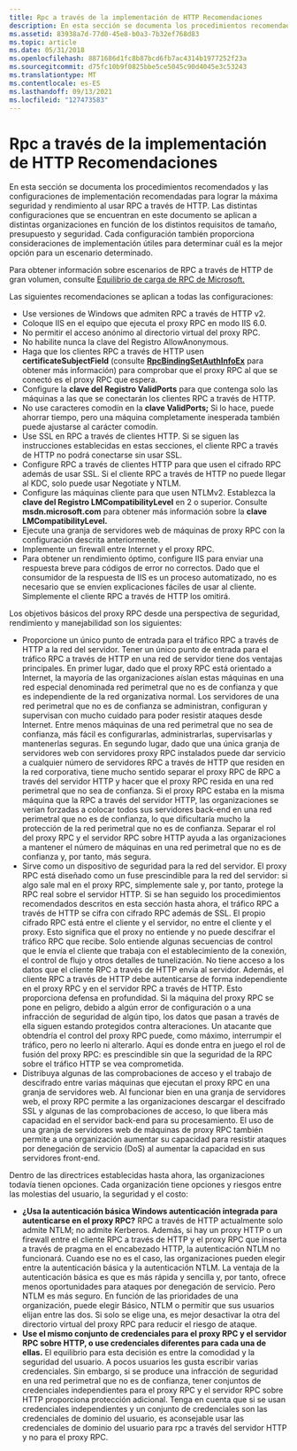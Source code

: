 ```yaml
---
title: Rpc a través de la implementación de HTTP Recomendaciones
description: En esta sección se documenta los procedimientos recomendados y las configuraciones de implementación recomendadas para lograr la máxima seguridad y rendimiento al usar RPC a través de HTTP.
ms.assetid: 83938a7d-77d0-45e8-b0a3-7b32ef768d83
ms.topic: article
ms.date: 05/31/2018
ms.openlocfilehash: 8871686d1fc8b87bcd6fb7ac4314b1977252f23a
ms.sourcegitcommit: d75fc10b9f0825bbe5ce5045c90d4045e3c53243
ms.translationtype: MT
ms.contentlocale: es-ES
ms.lasthandoff: 09/13/2021
ms.locfileid: "127473583"
---
```

# <a name="rpc-over-http-deployment-recommendations"></a>Rpc a través de la implementación de HTTP Recomendaciones

En esta sección se documenta los procedimientos recomendados y las configuraciones de implementación recomendadas para lograr la máxima seguridad y rendimiento al usar RPC a través de HTTP. Las distintas configuraciones que se encuentran en este documento se aplican a distintas organizaciones en función de los distintos requisitos de tamaño, presupuesto y seguridad. Cada configuración también proporciona consideraciones de implementación útiles para determinar cuál es la mejor opción para un escenario determinado.

Para obtener información sobre escenarios de RPC a través de HTTP de gran volumen, consulte [Equilibrio de carga de RPC de Microsoft.](rpc-load-balancing.md)

Las siguientes recomendaciones se aplican a todas las configuraciones:

-   Use versiones de Windows que admiten RPC a través de HTTP v2.
-   Coloque IIS en el equipo que ejecuta el proxy RPC en modo IIS 6.0.
-   No permitir el acceso anónimo al directorio virtual del proxy RPC.
-   No habilite nunca la clave del Registro AllowAnonymous.
-   Haga que los clientes RPC a través de HTTP usen **certificateSubjectField** (consulte [**RpcBindingSetAuthInfoEx**](/windows/desktop/api/Rpcdce/nf-rpcdce-rpcbindingsetauthinfoexa) para obtener más información) para comprobar que el proxy RPC al que se conectó es el proxy RPC que espera.
-   Configure la **clave del Registro ValidPorts** para que contenga solo las máquinas a las que se conectarán los clientes RPC a través de HTTP.
-   No use caracteres comodín en la **clave ValidPorts;** Si lo hace, puede ahorrar tiempo, pero una máquina completamente inesperada también puede ajustarse al carácter comodín.
-   Use SSL en RPC a través de clientes HTTP. Si se siguen las instrucciones establecidas en estas secciones, el cliente RPC a través de HTTP no podrá conectarse sin usar SSL.
-   Configure RPC a través de clientes HTTP para que usen el cifrado RPC además de usar SSL. Si el cliente RPC a través de HTTP no puede llegar al KDC, solo puede usar Negotiate y NTLM.
-   Configure las máquinas cliente para que usen NTLMv2. Establezca la **clave del Registro LMCompatibilityLevel** en 2 o superior. Consulte **msdn.microsoft.com** para obtener más información sobre la **clave LMCompatibilityLevel.**
-   Ejecute una granja de servidores web de máquinas de proxy RPC con la configuración descrita anteriormente.
-   Implemente un firewall entre Internet y el proxy RPC.
-   Para obtener un rendimiento óptimo, configure IIS para enviar una respuesta breve para códigos de error no correctos. Dado que el consumidor de la respuesta de IIS es un proceso automatizado, no es necesario que se envíen explicaciones fáciles de usar al cliente. Simplemente el cliente RPC a través de HTTP los omitirá.

Los objetivos básicos del proxy RPC desde una perspectiva de seguridad, rendimiento y manejabilidad son los siguientes:

-   Proporcione un único punto de entrada para el tráfico RPC a través de HTTP a la red del servidor. Tener un único punto de entrada para el tráfico RPC a través de HTTP en una red de servidor tiene dos ventajas principales. En primer lugar, dado que el proxy RPC está orientado a Internet, la mayoría de las organizaciones aíslan estas máquinas en una red especial denominada red perimetral que no es de confianza y que es independiente de la red organizativa normal. Los servidores de una red perimetral que no es de confianza se administran, configuran y supervisan con mucho cuidado para poder resistir ataques desde Internet. Entre menos máquinas de una red perimetral que no sea de confianza, más fácil es configurarlas, administrarlas, supervisarlas y mantenerlas seguras. En segundo lugar, dado que una única granja de servidores web con servidores proxy RPC instalados puede dar servicio a cualquier número de servidores RPC a través de HTTP que residen en la red corporativa, tiene mucho sentido separar el proxy RPC de RPC a través del servidor HTTP y hacer que el proxy RPC resida en una red perimetral que no sea de confianza. Si el proxy RPC estaba en la misma máquina que la RPC a través del servidor HTTP, las organizaciones se verían forzadas a colocar todos sus servidores back-end en una red perimetral que no es de confianza, lo que dificultaría mucho la protección de la red perimetral que no es de confianza. Separar el rol del proxy RPC y el servidor RPC sobre HTTP ayuda a las organizaciones a mantener el número de máquinas en una red perimetral que no es de confianza y, por tanto, más segura.
-   Sirve como un dispositivo de seguridad para la red del servidor. El proxy RPC está diseñado como un fuse prescindible para la red del servidor: si algo sale mal en el proxy RPC, simplemente sale y, por tanto, protege la RPC real sobre el servidor HTTP. Si se han seguido los procedimientos recomendados descritos en esta sección hasta ahora, el tráfico RPC a través de HTTP se cifra con cifrado RPC además de SSL. El propio cifrado RPC está entre el cliente y el servidor, no entre el cliente y el proxy. Esto significa que el proxy no entiende y no puede descifrar el tráfico RPC que recibe. Solo entiende algunas secuencias de control que le envía el cliente que trabaja con el establecimiento de la conexión, el control de flujo y otros detalles de tunelización. No tiene acceso a los datos que el cliente RPC a través de HTTP envía al servidor. Además, el cliente RPC a través de HTTP debe autenticarse de forma independiente en el proxy RPC y en el servidor RPC a través de HTTP. Esto proporciona defensa en profundidad. Si la máquina del proxy RPC se pone en peligro, debido a algún error de configuración o a una infracción de seguridad de algún tipo, los datos que pasan a través de ella siguen estando protegidos contra alteraciones. Un atacante que obtendría el control del proxy RPC puede, como máximo, interrumpir el tráfico, pero no leerlo ni alterarlo. Aquí es donde entra en juego el rol de fusión del proxy RPC: es prescindible sin que la seguridad de la RPC sobre el tráfico HTTP se vea comprometida.
-   Distribuya algunas de las comprobaciones de acceso y el trabajo de descifrado entre varias máquinas que ejecutan el proxy RPC en una granja de servidores web. Al funcionar bien en una granja de servidores web, el proxy RPC permite a las organizaciones descargar el descifrado SSL y algunas de las comprobaciones de acceso, lo que libera más capacidad en el servidor back-end para su procesamiento. El uso de una granja de servidores web de máquinas de proxy RPC también permite a una organización aumentar su capacidad para resistir ataques por denegación de servicio (DoS) al aumentar la capacidad en sus servidores front-end.

Dentro de las directrices establecidas hasta ahora, las organizaciones todavía tienen opciones. Cada organización tiene opciones y riesgos entre las molestias del usuario, la seguridad y el costo:

-   **¿Usa la autenticación básica Windows autenticación integrada para autenticarse en el proxy RPC?** RPC a través de HTTP actualmente solo admite NTLM; no admite Kerberos. Además, si hay un proxy HTTP o un firewall entre el cliente  RPC a través de HTTP y el proxy RPC que inserta a través de pragma en el encabezado HTTP, la autenticación NTLM no funcionará. Cuando ese no es el caso, las organizaciones pueden elegir entre la autenticación básica y la autenticación NTLM. La ventaja de la autenticación básica es que es más rápida y sencilla y, por tanto, ofrece menos oportunidades para ataques por denegación de servicio. Pero NTLM es más seguro. En función de las prioridades de una organización, puede elegir Básico, NTLM o permitir que sus usuarios elijan entre las dos. Si solo se elige una, es mejor desactivar la otra del directorio virtual del proxy RPC para reducir el riesgo de ataque.
-   **Use el mismo conjunto de credenciales para el proxy RPC y el servidor RPC sobre HTTP, o use credenciales diferentes para cada una de ellas.** El equilibrio para esta decisión es entre la comodidad y la seguridad del usuario. A pocos usuarios les gusta escribir varias credenciales. Sin embargo, si se produce una infracción de seguridad en una red perimetral que no es de confianza, tener conjuntos de credenciales independientes para el proxy RPC y el servidor RPC sobre HTTP proporciona protección adicional. Tenga en cuenta que si se usan credenciales independientes y un conjunto de credenciales son las credenciales de dominio del usuario, es aconsejable usar las credenciales de dominio del usuario para rpc a través del servidor HTTP y no para el proxy RPC.

 

 




